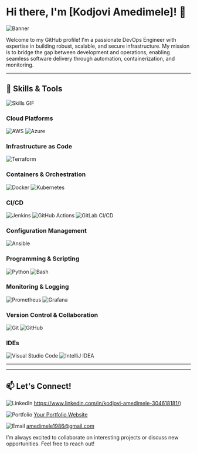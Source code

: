 # Hi there, I'm [Kodjovi Amedimele]! 👋

![Banner](https://via.placeholder.com/1000x200/4682B4/FFFFFF?text=Welcome+to+My+GitHub+Profile)

 Welcome to my GitHub profile! I'm a passionate DevOps Engineer with expertise in building robust, scalable, and secure infrastructure. My mission is to bridge the gap between development and operations, enabling seamless software delivery through automation, containerization, and monitoring.

---

## 🔧 Skills & Tools

![Skills GIF](https://media.giphy.com/media/qgQUggAC3Pfv687qPC/giphy.gif)

### Cloud Platforms
![AWS](https://img.icons8.com/color/48/000000/amazon-web-services.png)
![Azure](https://img.icons8.com/color/48/000000/azure-1.png)

### Infrastructure as Code
![Terraform](https://img.icons8.com/color/48/000000/terraform.png)

### Containers & Orchestration
![Docker](https://img.icons8.com/color/48/000000/docker.png)
![Kubernetes](https://img.icons8.com/color/48/000000/kubernetes.png)

### CI/CD
![Jenkins](https://img.icons8.com/color/48/000000/jenkins.png)
![GitHub Actions](https://img.icons8.com/color/48/000000/github.png)
![GitLab CI/CD](https://img.icons8.com/color/48/000000/gitlab.png)

### Configuration Management
![Ansible](https://img.icons8.com/color/48/000000/ansible.png)

### Programming & Scripting
![Python](https://img.icons8.com/color/48/000000/python.png)
![Bash](https://img.icons8.com/color/48/000000/console.png)

### Monitoring & Logging
![Prometheus](https://img.icons8.com/color/48/000000/prometheus-app.png)
![Grafana](https://img.icons8.com/color/48/000000/grafana.png)

### Version Control & Collaboration
![Git](https://img.icons8.com/color/48/000000/git.png)
![GitHub](https://img.icons8.com/color/48/000000/github.png)

### IDEs
![Visual Studio Code](https://img.icons8.com/color/48/000000/visual-studio-code-2019.png)
![IntelliJ IDEA](https://img.icons8.com/color/48/000000/intellij-idea.png)


---


---

## 📫 Let's Connect!

![LinkedIn](https://img.shields.io/badge/LinkedIn-Connect-blue?style=flat-square&logo=linkedin)
https://www.linkedin.com/in/kodjovi-amedimele-304618181/)

![Portfolio](https://img.shields.io/badge/Portfolio-Visit-orange?style=flat-square&logo=google-chrome)
[Your Portfolio Website](https://your-portfolio-website.com)

![Email](https://img.shields.io/badge/Email-Send%20a%20Mail-green?style=flat-square&logo=gmail)
amedimele1986@gmail.com

I’m always excited to collaborate on interesting projects or discuss new opportunities. Feel free to reach out!


